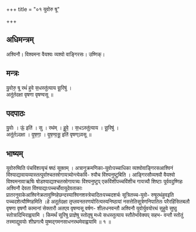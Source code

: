 +++
title = "०१ युवोरु षू"

+++
## अधिमन्त्रम्
अश्विनौ। विश्वमना वैयश्वः व्यश्वो वाङ्गिरसः। उष्णिक्।

## मन्त्रः
यु॒वोरु॒ षू रथं॑ हुवे स॒धस्तु॑त्याय सू॒रिषु॑ ।  
अतू॑र्तदक्षा वृषणा वृषण्वसू ॥

## पदपाठः
यु॒वोः । ऊं॒ इति॑ । सु । रथ॑म् । हु॒वे॒ । स॒धऽस्तु॑त्याय । सू॒रिषु॑ ।  
अतू॑र्तऽदक्षा । वृ॒ष॒णा॒ । वृ॒ष॒ण्व॒सू॒ इति॑ वृषण्ऽवसू ॥

## भाष्यम्
युवोरुष्विति पंचविंशत्यृचं षष्ठं सूक्तम् । अत्रानुक्रमणिका-युवोःपच्चाधिका व्यश्वोवाङ्गिरसआश्विनं विंश्याद्यावायव्यास्तत्पूर्वाश्चतस्रोगायत्र्योन्त्येकविं- श्यौच विंश्यनुष्टुबिति । आङ्गिरसौव्यश्व्यौ वैयश्वो विश्वमनावाऋषिः षोडश्याद्याश्चतस्रोगायत्र्यः विंश्यनुष्टुप् एकविंशीपच्चविंशीच गायत्र्यौ शिष्टाः पूर्ववदुष्णिहः अश्विनौ देवता विंश्याद्याःपच्चर्चोवायुदेवताकाः प्रातरनुवाकेआश्विनेक्रतावुष्णिहेछन्दस्याश्विनशस्त्रेचादितःपच्चदशर्चः सूत्रितच्च-युवो- रुषूरथंहुवइति पच्चदशेत्यौष्णिहमिति ।हे अतूर्तदक्षा तृप्लवनतरणयोरित्यस्यनिष्ठायां नसत्तेतिसूत्रेणनिपातितः परैरहिंसितबलौ वृषणा वृषणौ कामानां सेक्तारौ अतएव वृषण्वसू वर्षण- शीलधनवन्तौ अश्विनौ युवोर्युवयोरथं सुहुवे सुष्ठु स्तोत्रादिभिराह्वयामि । किमर्थं सूरिषु प्राज्ञेषु स्तोतृषु मध्ये सधस्तुत्याय स्तौतेर्भावेक्यप् सहभ- वन्तौ स्तोतुं तस्माद्युवयोः शीघ्रगत्यै युष्मद्गमनसाधनरथमेवाह्वयामि ॥ १ ॥